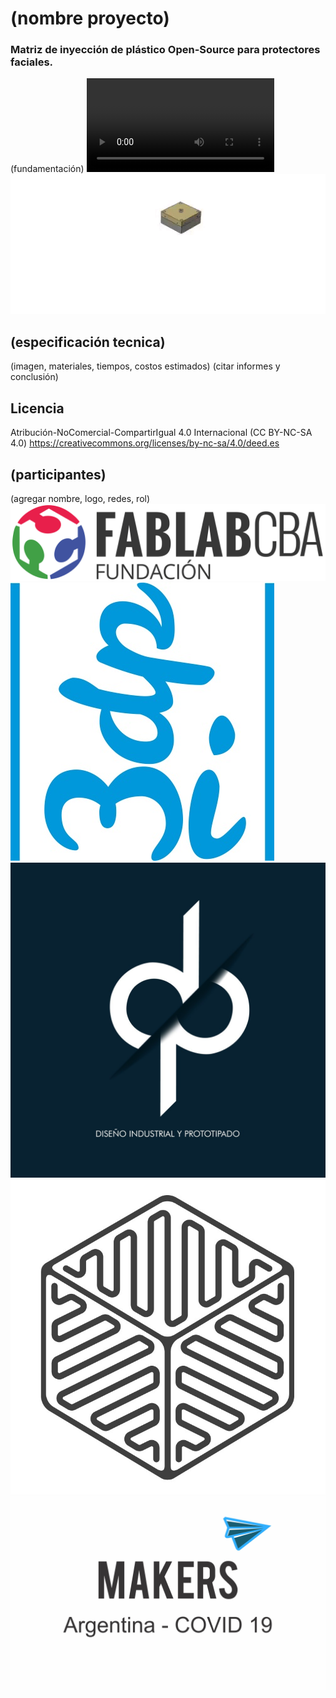 # (nombre proyecto)
### Matriz de inyección de plástico Open-Source para protectores faciales.

(fundamentación)
![Video](./img/video.avi)
![Despiece](./img/despiece.gif)

## (especificación tecnica)
(imagen, materiales, tiempos, costos estimados)
(citar informes y conclusión)

## Licencia

Atribución-NoComercial-CompartirIgual 4.0 Internacional (CC BY-NC-SA 4.0)
https://creativecommons.org/licenses/by-nc-sa/4.0/deed.es

## (participantes)

(agregar nombre, logo, redes, rol)
![FabLab Córdoba](./img/FabLab.jpg)
![Mi 3DP](./img/mi3dp.jpg)
![DIP](./img/dip.jpg)
![Omnicraft](./img/Omnicraft.jpeg)
![Makers Argentina](./img/mkrsArg.jpg)
